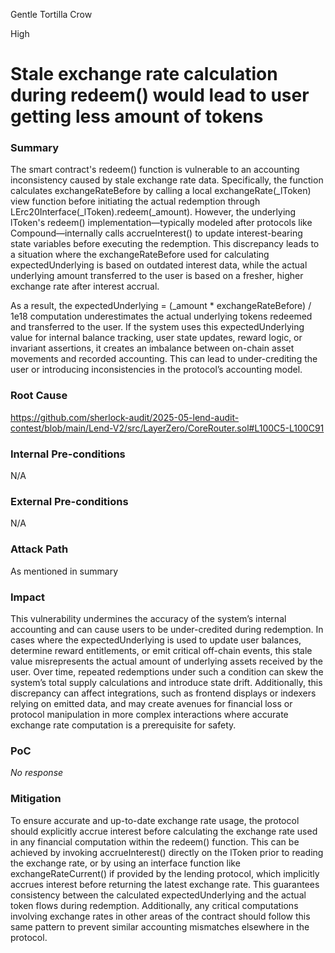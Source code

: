 Gentle Tortilla Crow

High

# Stale exchange rate calculation during redeem() would lead to user getting less amount of tokens

### Summary

The smart contract's redeem() function is vulnerable to an accounting inconsistency caused by stale exchange rate data. Specifically, the function calculates exchangeRateBefore by calling a local exchangeRate(_lToken) view function before initiating the actual redemption through LErc20Interface(_lToken).redeem(_amount). However, the underlying lToken's redeem() implementation—typically modeled after protocols like Compound—internally calls accrueInterest() to update interest-bearing state variables before executing the redemption. This discrepancy leads to a situation where the exchangeRateBefore used for calculating expectedUnderlying is based on outdated interest data, while the actual underlying amount transferred to the user is based on a fresher, higher exchange rate after interest accrual.

As a result, the expectedUnderlying = (_amount * exchangeRateBefore) / 1e18 computation underestimates the actual underlying tokens redeemed and transferred to the user. If the system uses this expectedUnderlying value for internal balance tracking, user state updates, reward logic, or invariant assertions, it creates an imbalance between on-chain asset movements and recorded accounting. This can lead to under-crediting the user or introducing inconsistencies in the protocol’s accounting model.

### Root Cause

https://github.com/sherlock-audit/2025-05-lend-audit-contest/blob/main/Lend-V2/src/LayerZero/CoreRouter.sol#L100C5-L100C91

### Internal Pre-conditions

N/A

### External Pre-conditions

N/A

### Attack Path

As mentioned in summary

### Impact

This vulnerability undermines the accuracy of the system’s internal accounting and can cause users to be under-credited during redemption. In cases where the expectedUnderlying is used to update user balances, determine reward entitlements, or emit critical off-chain events, this stale value misrepresents the actual amount of underlying assets received by the user. Over time, repeated redemptions under such a condition can skew the system’s total supply calculations and introduce state drift. Additionally, this discrepancy can affect integrations, such as frontend displays or indexers relying on emitted data, and may create avenues for financial loss or protocol manipulation in more complex interactions where accurate exchange rate computation is a prerequisite for safety.

### PoC

_No response_

### Mitigation

To ensure accurate and up-to-date exchange rate usage, the protocol should explicitly accrue interest before calculating the exchange rate used in any financial computation within the redeem() function. This can be achieved by invoking accrueInterest() directly on the lToken prior to reading the exchange rate, or by using an interface function like exchangeRateCurrent() if provided by the lending protocol, which implicitly accrues interest before returning the latest exchange rate. This guarantees consistency between the calculated expectedUnderlying and the actual token flows during redemption. Additionally, any critical computations involving exchange rates in other areas of the contract should follow this same pattern to prevent similar accounting mismatches elsewhere in the protocol.